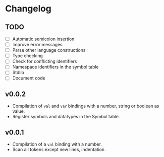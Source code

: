 # Changelog

## TODO

- [ ] Automatic semicolon insertion
- [ ] Improve error messages
- [ ] Parse other language constructions
- [ ] Type checking
- [ ] Check for conflicting identifiers
- [ ] Namespace identifiers in the symbol table
- [ ] Stdlib
- [ ] Document code

## v0.0.2

- Compilation of `val` and `var` bindings with a number, string or boolean as value.
- Register symbols and datatypes in the Symbol table.

## v0.0.1

- Compilation of a `val` binding with a number.
- Scan all tokens except new lines, indentation.
